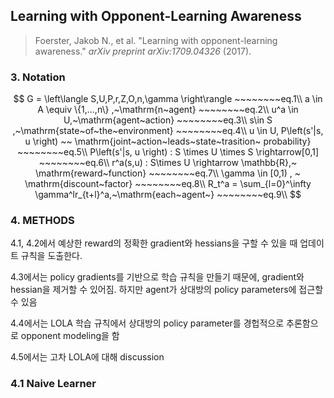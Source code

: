 ## Learning with Opponent-Learning Awareness

> Foerster, Jakob N., et al. "Learning with opponent-learning awareness." *arXiv preprint arXiv:1709.04326* (2017).



### 3. Notation

$$
G = \left\langle S,U,P,r,Z,O,n,\gamma \right\rangle ~~~~~~~~eq.1\\
a \in A \equiv \{1,...,n\} ,~\mathrm{n~agent} ~~~~~~~~eq.2\\
u^a \in U,~\mathrm{agent~action} ~~~~~~~~eq.3\\ 
s\in S ,~\mathrm{state~of~the~environment} ~~~~~~~~eq.4\\
u \in U, P\left(s'|s, u \right) ~~ \mathrm{joint~action~leads~state~trasition~ probability} ~~~~~~~~eq.5\\
P\left(s'|s, u \right) : S \times U \times S \rightarrow[0,1] ~~~~~~~~eq.6\\
r^a(s,u) : S\times U \rightarrow \mathbb{R},~ \mathrm{reward~function} ~~~~~~~~eq.7\\
\gamma \in [0,1) , ~ \mathrm{discount~factor} ~~~~~~~~eq.8\\
R_t^a = \sum_{l=0}^\infty \gamma^lr_{t+l}^a,~\mathrm{each~agent~}  ~~~~~~~~eq.9\\
$$

### 4. METHODS

4.1, 4.2에서 예상한 reward의 정확한 gradient와 hessians을 구할 수 있을 때 업데이트 규칙을 도출한다.

4.3에서는 policy gradients를 기반으로 학습 규칙을 만들기 때문에, gradient와 hessian을 제거할 수 있어짐.
하지만 agent가 상대방의 policy parameters에 접근할 수 있음

4.4에서는 LOLA 학습 규칙에서 상대방의 policy parameter를 경헙적으로 추론함으로 opponent modeling을 함

4.5에서는 고차 LOLA에 대해 discussion

### 4.1 Naive Learner

